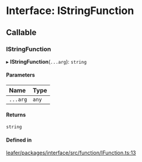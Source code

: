 # Interface: IStringFunction

## Callable

### IStringFunction

▸ **IStringFunction**(`...arg`): `string`

#### Parameters

| Name | Type |
| :------ | :------ |
| `...arg` | `any` |

#### Returns

`string`

#### Defined in

[leafer/packages/interface/src/function/IFunction.ts:13](https://github.com/leaferjs/leafer/blob/27e942d/packages/interface/src/function/IFunction.ts#L13)
